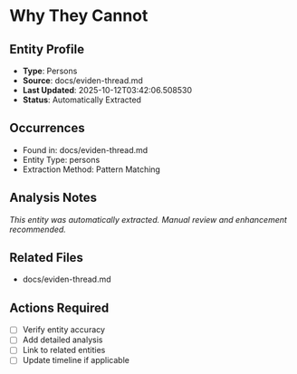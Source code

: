 # Why They Cannot

## Entity Profile
- **Type**: Persons
- **Source**: docs/eviden-thread.md
- **Last Updated**: 2025-10-12T03:42:06.508530
- **Status**: Automatically Extracted

## Occurrences
- Found in: docs/eviden-thread.md
- Entity Type: persons
- Extraction Method: Pattern Matching

## Analysis Notes
*This entity was automatically extracted. Manual review and enhancement recommended.*

## Related Files
- docs/eviden-thread.md

## Actions Required
- [ ] Verify entity accuracy
- [ ] Add detailed analysis
- [ ] Link to related entities
- [ ] Update timeline if applicable
